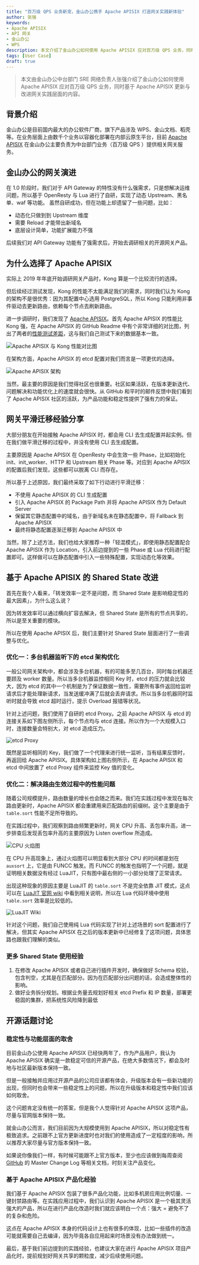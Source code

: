```yaml
---
title: "百万级 QPS 业务新宠，金山办公携手 Apache APISIX 打造网关实践新体验"
author: 张强
keywords: 
- Apache APISIX
- API 网关
- 金山办公
- WPS
description: 本文介绍了金山办公如何使用 Apache APISIX 应对百万级 QPS 业务，同时基于 Apache APISIX 更新与改进网关实践层面的内容。
tags: [User Case]
draft: true
---
```


> 本文由金山办公中台部门 SRE 网络负责人张强介绍了金山办公如何使用 Apache APISIX 应对百万级 QPS 业务，同时基于 Apache APISIX 更新与改进网关实践层面的内容。

<!--truncate-->

## 背景介绍

金山办公是目前国内最大的办公软件厂商，旗下产品涉及 WPS、金山文档、稻壳等。在业务层面上由数千个业务以容器化部署在内部云原生平台，目前 [Apache APISIX](https://apisix.apache.org/) 在金山办公主要负责为中台部门业务（百万级 QPS ）提供相关网关服务。

## 金山办公的网关演进

在 1.0 阶段时，我们对于 API Gateway 的特性没有什么强需求，只是想解决运维问题，所以基于 OpenResty 与 Lua 进行了自研，实现了动态 Upstream、黑名单、waf 等功能。
虽然自研成功，但在功能上却遗留了一些问题，比如：

- 动态化只做到到 Upstream 维度
- 需要 Reload 才能带出新域名
- 底层设计简单，功能扩展能力不强

后续我们对 API Gateway 功能有了强需求后，开始去调研相关的开源网关产品。

## 为什么选择了 Apache APISIX

实际上 2019 年年底开始调研网关产品时，Kong 算是一个比较流行的选择。

但后续经过测试发现，Kong 的性能不太能满足我们的需求，同时我们认为 Kong 的架构不是很优秀：因为其配置中心选用 PostgreSQL，所以 Kong 只能利用非事件驱动去更新路由，依赖每个节点去刷新路由。

进一步调研时，我们发现了 [Apache APISIX](https://github.com/apache/apisix)。首先 Apache APISIX 的性能比 Kong 强，在 Apache APISIX 的 GitHub Readme 中有个非常详细的对比图，列出了两者的[性能测试差距](https://gist.github.com/membphis/137db97a4bf64d3653aa42f3e016bd01)，这与我们自己测试下来的数据基本一致。

![Apache APISIX 与 Kong 性能对比图](https://static.apiseven.com/202108/1632796929580-a6d7847c-bba6-4417-a7f0-9c127313264e.png)

在架构方面，Apache APISIX 的 etcd 配置对我们而言是一项更优的选择。

![Apache APISIX 架构](https://static.apiseven.com/202108/1632796952262-b814e37d-cbc5-43f5-b504-ab1751a9aa83.png)

当然，最主要的原因是我们觉得社区也很重要。社区如果活跃，在版本更新迭代、问题解决和功能优化上的速度就会很快。从 GitHub 和平时的邮件反馈中我们看到了 Apache APISIX 社区的活跃，为产品功能和稳定性提供了强有力的保证。

## 网关平滑迁移经验分享

大部分朋友在开始接触 Apache APISIX 时，都会用 CLI 去生成配置并起实例。但在我们做平滑迁移的过程中，并没有使用 CLI 去生成配置。

主要原因是 Apache APISIX 在 OpenResty 中会生效一些 Phase，比如初始化 init、init_worker、HTTP 和 Upstream 相关 Phase 等。对应到 Apache APISIX 的配置后我们发现，这些都可以脱离 CLI 而存在。

所以基于上述原因，我们最终采取了如下行动进行平滑迁移：

- 不使用 Apache APISIX 的 CLI 生成配置
- 引入 Apache APISIX 的 Package Path 并将 Apache APISIX 作为 Default Server
- 保留其它静态配置中的域名，由于新域名未在静态配置中，将 Fallback 到 Apache APISIX
- 最终将静态配置逐渐迁移到 Apache APISIX 中

当然，除了上述方法，我们也给大家推荐一种「轻混模式」，即使用静态配置配合 Apache APISIX 作为 Location，引入前边提到的一些 Phase 或 Lua 代码进行配置即可。这样做可以在静态配置中引入一些特殊配置，实现动态化等效果。

## 基于 Apache APISIX 的 Shared State 改进

首先在我个人看来，「转发效率一定不是问题，而 Shared State 是影响稳定性的最大因素」，为什么这么说？

因为转发效率可以通过横向扩容去解决，但 Shared State 是所有的节点共享的，所以是至关重要的模块。

所以在使用 Apache APISIX 后，我们主要针对 Shared State 层面进行了一些调整与优化。

### 优化一：多台机器监听下的 etcd 架构优化

一般公司网关架构中，都会涉及多台机器，有的可能多至几百台，同时每台机器还要顾及 worker 数量。所以当多台机器监控相同 Key 时，etcd 的压力就会比较大，因为 etcd 的其中一个机制是为了保证数据一致性，需要所有事件返回给监听请求后才能处理新请求，当发送缓冲满了后就会丢弃请求。所以当多台机器同时监听时就会导致 etcd 超时运行，提示 Overload 报错等状况。

针对上述问题，我们使用了自研的 etcd Proxy。之前 Apache APISIX 与 etcd 的连接关系如下图左侧所示，每个节点均与 etcd 连接。所以作为一个大规模入口时，连接数量会特别大，对 etcd 造成压力。

![etcd Proxy](https://static.apiseven.com/202108/1632796985052-c2453a37-edc1-4102-bbb7-8e03627765d5.png)

既然是监听相同的 Key，我们做了一个代理来进行统一监听，当有结果反馈时，再返回给 Apache APISIX。具体架构如上图右侧所示，在 Apache APISIX 和 etcd 中间放置了 etcd Proxy 组件来监控 Key 值的变化。

### 优化二：解决路由生效过程中的性能问题

随着公司规模提升，路由数量的增长也会随之而来。我们在实践过程中发现在每次路由更新时，Apache APISIX 都会重建用来匹配路由的前缀树。这个主要是由于 `table.sort` 性能不足所导致的。

在实践过程中，我们观察到路由频繁更新时，网关 CPU 升高、丢包率升高，进一步排查后发现丢包率升高的主要原因为 Listen overflow 所造成。

![CPU 火焰图](https://static.apiseven.com/202108/1632797671795-141a410b-0dd5-4873-b3dc-56f892aa2f07.png)

在 CPU 升高现象上，通过火焰图可以明显看到大部分 CPU 的时间都是划在 `auxsort` 上，它是由 FUNCC 触发。而 FUNCC 的触发也指明了一个问题，就是证明相关数据没有经过 LuaJIT，只有图中最右侧的一小部分处理了正常请求。

出现这种现象的原因主要是 LuaJIT 的 `table.sort` 不是完全依靠 JIT 模式，这点可以在 [LuaJIT 官网 wiki](http://wiki.luajit.org/NYI) 中看到相关说明，所以在 Lua 代码环境中使用 `table.sort` 效率是比较低的。

![LuaJIT Wiki](https://static.apiseven.com/202108/1632797702785-9afdc28d-6c7a-4643-8cac-72b41fee8e2b.png)

针对这个问题，我们自己使用纯 Lua 代码实现了针对上述场景的 sort 配置进行了解决，但其实 Apache APISIX 在之后的版本更新中已经修复了这项问题，具体思路也跟我们理解的类似。

### 更多 Shared State 使用经验

1. 在修改 Apache APISIX 或者自己进行插件开发时，确保做好 Schema 校验，包含判空，尤其是在匹配部分。因为在匹配部分出问题的话，会造成整体性的影响。
2. 做好业务拆分规划。根据业务量去规划好相关 etcd Prefix 和 IP 数量，部署更稳固的集群，把系统性风险降到最低

## 开源话题讨论

### 稳定性与功能层面的取舍

目前金山办公使用 Apache APISIX 已经快两年了，作为产品用户，我认为 Apache APISIX 确实是一款稳定可信的开源产品，在绝大多数情况下，都会及时地与社区最新版本保持一致。

但是一般接触并应用过开源产品的公司应该都有体会，升级版本会有一些新功能的出现，但同时也会带来一些稳定性上的问题，所以在升级版本和稳定性中我们应该如何取舍。

这个问题肯定没有统一的答案，但是我个人觉得针对 Apache APISIX 这项产品，尽量与官网版本保持一致。

就金山办公而言，我们目前因为大规模使用到 Apache APISIX，所以对稳定性有极致追求。之前跟不上官方更新进度时也对我们的使用造成了一定程度的影响，所以推荐大家尽量与官方版本保持一致。

如果说你像我们一样，有时候可能跟不上官方版本，至少也应该做到每周查阅 [GitHub](https://github.com/apache/apisix) 的 Master Change Log 等相关文档，时刻关注产品变化。

### 基于 Apache APISIX 产品化经验

我们基于 Apache APISIX 包装了很多产品化功能，比如多机房应用比例切量、一键封禁路由等。在实践应用过程中，我们认识到 Apache APISIX 是一个极其灵活强大的产品，所以在进行产品化改造时我们就应该明白一个点：强大 = 避免不了的复杂和危险。

这点在 Apache APISIX 本身的代码设计上也有很多的体现，比如一些插件的改造可能就需要自己去编译，因为毕竟各自应用起来时场景没有办法做到统一。

最后，基于我们前边提到的实践经验，也建议大家在进行 Apache APISIX 项目产品化时，提前规划好网关共享的颗粒度，减少后续使用问题。
